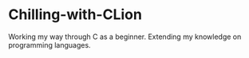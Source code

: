 # Chilling-with-CLion
Working my way through C as a beginner. Extending my knowledge on programming languages.
